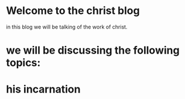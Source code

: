 # Welcome to the christ blog 

in this blog we will be talking of the work of christ.
# we will be discussing the following topics:
# his incarnation
